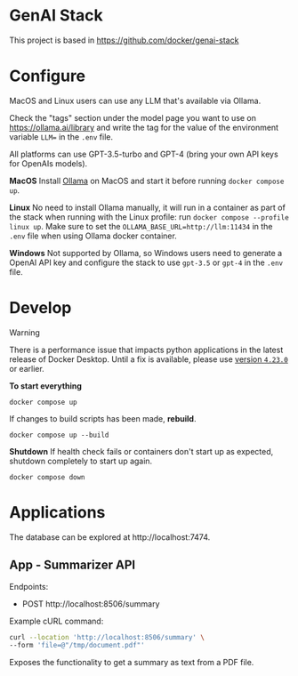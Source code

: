 # GenAI Stack

This project is based in https://github.com/docker/genai-stack

# Configure

MacOS and Linux users can use any LLM that's available via Ollama. 

Check the "tags" section under the model page you want to use on https://ollama.ai/library and write the tag for the value of the environment variable `LLM=` in the `.env` file.

All platforms can use GPT-3.5-turbo and GPT-4 (bring your own API keys for OpenAIs models).

**MacOS**
Install [Ollama](https://ollama.ai) on MacOS and start it before running `docker compose up`.

**Linux**
No need to install Ollama manually, it will run in a container as
part of the stack when running with the Linux profile: run `docker compose --profile linux up`.
Make sure to set the `OLLAMA_BASE_URL=http://llm:11434` in the `.env` file when using Ollama docker container.

**Windows**
Not supported by Ollama, so Windows users need to generate a OpenAI API key and configure the stack to use `gpt-3.5` or `gpt-4` in the `.env` file.

# Develop

> [!WARNING]
> There is a performance issue that impacts python applications in the latest release of Docker Desktop. Until a fix is available, please use [version `4.23.0`](https://docs.docker.com/desktop/release-notes/#4230) or earlier.

**To start everything**
```
docker compose up
```
If changes to build scripts has been made, **rebuild**.
```
docker compose up --build
```

**Shutdown**
If health check fails or containers don't start up as expected, shutdown
completely to start up again.
```
docker compose down
```

# Applications

The database can be explored at http://localhost:7474.

## App - Summarizer API

Endpoints: 

  - POST http://localhost:8506/summary

Example cURL command:

```bash
curl --location 'http://localhost:8506/summary' \
--form 'file=@"/tmp/document.pdf"'
```

Exposes the functionality to get a summary as text from a PDF file.